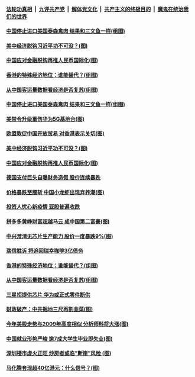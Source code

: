 

####  [法轮功真相](../../../../basic/blob/master/README.md?t=06231231) &nbsp;|&nbsp; [九评共产党](../../../../9ping.md/blob/master/README.md?t=06231231) &nbsp;|&nbsp; [解体党文化](../../../../jtdwh.md/blob/master/README.md?t=06231231)  &nbsp;|&nbsp; [共产主义的终极目的](../../../../gczydzjmd.md/blob/master/README.md?t=06231231) &nbsp;|&nbsp; [魔鬼在统治我们的世界](../../../../mgztzwmdsj.md/blob/master/README.md?t=06231231) 

#### [中国停止进口美国泰森禽肉 结果和三文鱼一样(组图)](../pages/p5/937379.md?t=06231231) 


#### [美中经济脱钩习近平功不可没？(图)](../pages/p5/937387.md?t=06231231) 

#### [中国应对金融脱钩再推人民币国际化(图)](../pages/p5/937352.md?t=06231231) 

#### [香港的特殊经济地位：谁能替代？(组图)](../pages/p5/937301.md?t=06231231) 

#### [从中国客运量数据看经济是否复苏(组图)](../pages/p5/937299.md?t=06231231) 

#### [中国停止进口美国泰森禽肉 结果和三文鱼一样(组图)](../pages/p5/937379.md?t=06231231) 

#### [美禁令升级重伤华为5G基地台(图)](../pages/p5/937393.md?t=06231231) 


#### [欧盟敦促中国开放贸易 对香港表示关切(图)](../pages/p5/937388.md?t=06231231) 

#### [美中经济脱钩习近平功不可没？(图)](../pages/p5/937387.md?t=06231231) 

#### [中国应对金融脱钩再推人民币国际化(图)](../pages/p5/937352.md?t=06231231) 

#### [德国支付巨头自曝财务造假 股价连续暴跌](../pages/p5/937367.md?t=06231231) 

#### [价格暴跌至腰斩 中国小龙虾出现弃养潮(图)](../pages/p5/937349.md?t=06231231) 

#### [投资人忧心新疫情 亚股普遍收跌](../pages/p5/937344.md?t=06231231) 

#### [拼多多黄峥财富超越马云 成中国第二富豪(图)](../pages/p5/937322.md?t=06231231) 

#### [中兴澄清无芯片生产能力 股价一度暴跌9%(图)](../pages/p5/937321.md?t=06231231) 

#### [瑞信胜诉 将追回瑞幸咖啡3亿债务](../pages/p5/937306.md?t=06231231) 

#### [香港的特殊经济地位：谁能替代？(组图)](../pages/p5/937301.md?t=06231231) 

#### [从中国客运量数据看经济是否复苏(组图)](../pages/p5/937299.md?t=06231231) 

#### [三星拒提供芯片 华为或正式零件断供](../pages/p5/937298.md?t=06231231) 

#### [财政破产：中共掘地三尺再割韭菜(图)](../pages/p5/937295.md?t=06231231) 

#### [今年美股走势与2009年高度相似 分析师料将大涨(图)](../pages/p5/937263.md?t=06231231) 

#### [中国就业形势严峻 逾7成大学生毕业即失业(图)](../pages/p5/937259.md?t=06231231) 

#### [深圳楼市虚火正旺 炒房者或临“断崖”风险&nbsp;(图)](../pages/p5/937256.md?t=06231231) 

#### [马化腾套现超40亿港元：什么信号？(图)](../pages/p5/937226.md?t=06231231) 

